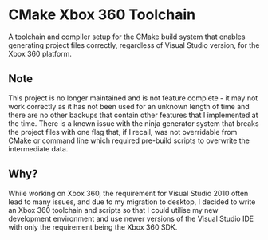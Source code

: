 CMake Xbox 360 Toolchain
===================
A toolchain and compiler setup for the CMake build system that enables generating
project files correctly, regardless of Visual Studio version, for the Xbox 360 platform.

Note
-------------
This project is no longer maintained and is not feature complete - it may not work correctly
as it has not been used for an unknown length of time and there are no other backups that contain other
features that I implemented at the time. There is a known issue with the ninja generator system that
breaks the project files with one flag that, if I recall, was not overridable from CMake or command line
which required pre-build scripts to overwrite the intermediate data.

Why?
-------------
While working on Xbox 360, the requirement for Visual Studio 2010 often lead to many issues,
and due to my migration to desktop, I decided to write an Xbox 360 toolchain and scripts so
that I could utilise my new development environment and use newer versions of the Visual Studio IDE
with only the requirement being the Xbox 360 SDK.

